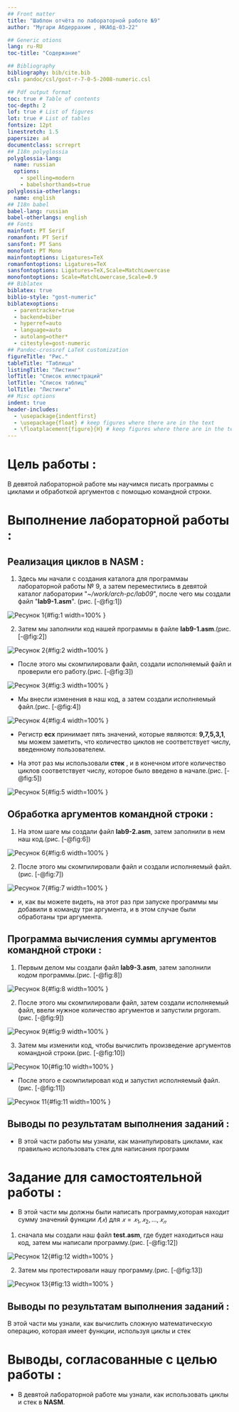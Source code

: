 ```yaml
---
## Front matter
title: "Шаблон отчёта по лабораторной работе №9"
author: "Мугари Абдеррахим , НКАбд-03-22"

## Generic otions
lang: ru-RU
toc-title: "Содержание"

## Bibliography
bibliography: bib/cite.bib
csl: pandoc/csl/gost-r-7-0-5-2008-numeric.csl

## Pdf output format
toc: true # Table of contents
toc-depth: 2
lof: true # List of figures
lot: true # List of tables
fontsize: 12pt
linestretch: 1.5
papersize: a4
documentclass: scrreprt
## I18n polyglossia
polyglossia-lang:
  name: russian
  options:
	- spelling=modern
	- babelshorthands=true
polyglossia-otherlangs:
  name: english
## I18n babel
babel-lang: russian
babel-otherlangs: english
## Fonts
mainfont: PT Serif
romanfont: PT Serif
sansfont: PT Sans
monofont: PT Mono
mainfontoptions: Ligatures=TeX
romanfontoptions: Ligatures=TeX
sansfontoptions: Ligatures=TeX,Scale=MatchLowercase
monofontoptions: Scale=MatchLowercase,Scale=0.9
## Biblatex
biblatex: true
biblio-style: "gost-numeric"
biblatexoptions:
  - parentracker=true
  - backend=biber
  - hyperref=auto
  - language=auto
  - autolang=other*
  - citestyle=gost-numeric
## Pandoc-crossref LaTeX customization
figureTitle: "Рис."
tableTitle: "Таблица"
listingTitle: "Листинг"
lofTitle: "Список иллюстраций"
lotTitle: "Список таблиц"
lolTitle: "Листинги"
## Misc options
indent: true
header-includes:
  - \usepackage{indentfirst}
  - \usepackage{float} # keep figures where there are in the text
  - \floatplacement{figure}{H} # keep figures where there are in the text
---
```


# Цель работы :

В девятой лабораторной работе мы научимся писать программы с циклами и обработкой аргументов с помощью командной строки.

# Выполнение лабораторной работы :

##  Реализация циклов в NASM :

1. Здесь мы начали с создания каталога для программаы лабораторной работы № 9, а затем переместились в девятой каталог лаборатории "*~/work/arch-pc/lab09*", после чего мы создали файл "**lab9-1.asm**". (рис. [-@fig:1])

![Ресунок 1](image/1.png){#fig:1 width=100% }

2. Затем мы заполнили код нашей программы в файле **lab9-1.asm**.(рис. [-@fig:2])

![Ресунок 2](image/2.png){#fig:2 width=100% }

- После этого мы скомпилировали файл, создали исполняемый файл и проверили его работу.(рис. [-@fig:3])

![Ресунок 3](image/3.png){#fig:3 width=100% }

- Мы внесли изменения в наш код, а затем создали исполняемый файл.(рис. [-@fig:4])

![Ресунок 4](image/4.png){#fig:4 width=100% }

- Регистр **ecx** принимает пять значений, которые являются: **9,7,5,3,1**, мы можем заметить, что количество циклов не соответствует числу, введенному пользователем.

- На этот раз мы использовали **стек** , и в конечном итоге количество циклов соответствует числу, которое было введено в начале.(рис. [-@fig:5])

![Ресунок 5](image/5.png){#fig:5 width=100% }

## Обработка аргументов командной строки :

1. На этом шаге мы создали файл **lab9-2.asm**, затем заполнили в нем наш код.(рис. [-@fig:6])

![Ресунок 6](image/6.png){#fig:6 width=100% }

2. После этого мы скомпилировали файл и создали исполняемый файл.(рис. [-@fig:7])

![Ресунок 7](image/7.png){#fig:7 width=100% }

- и, как вы можете видеть, на этот раз при запуске программы мы добавили в команду три аргумента, и в этом случае были обработаны три аргумента.

## Программа вычисления суммы аргументов командной строки :

1. Первым делом мы создали файл **lab9-3.asm**, затем заполнили кодом программы.(рис. [-@fig:8])

![Ресунок 8](image/8.png){#fig:8 width=100% }

2. После этого мы скомпилировали файл, затем создали исполняемый файл, ввели нужное количество аргументов и запустили prgoram.(рис. [-@fig:9])

![Ресунок 9](image/9.png){#fig:9 width=100% }

3. Затем мы изменили код, чтобы вычислить произведение аргументов командной строки.(рис. [-@fig:10])

![Ресунок 10](image/10.png){#fig:10 width=100% }

- После этого e скомпилировал код и запустил исполняемый файл.(рис. [-@fig:11])

![Ресунок 11](image/11.png){#fig:11 width=100% }


## Выводы по результатам выполнения заданий :

- В этой части работы мы узнали, как манипулировать циклами, как правильно использовать стек для написания программ


# Задание для самостоятельной работы :

- В этой части мы должны были написать программу,которая находит сумму значений функции $𝑓(𝑥)$ для $𝑥 = 𝑥_1 , 𝑥_2 , ..., 𝑥_𝑛$

1. сначала мы создали наш файл **test.asm**, где будет находиться наш код, затем мы написали программу.(рис. [-@fig:12])

![Ресунок 12](image/12.png){#fig:12 width=100% }

2. Затем мы протестировали нашу программу.(рис. [-@fig:13])

![Ресунок 13](image/13.png){#fig:13 width=100% }



## Выводы по результатам выполнения заданий :

В этой части мы узнали, как вычислить сложную математическую операцию, которая имеет функции, используя циклы и стек


# Выводы, согласованные с целью работы :

- В девятой лабораторной работе мы узнали, как использовать циклы и стек в **NASM**.
